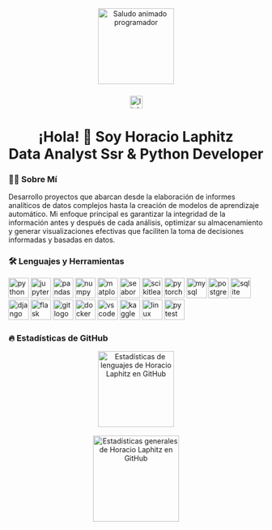 <div align="center">
  <img height="150" src="https://i.giphy.com/media/v1.Y2lkPTc5MGI3NjExbWlld3NpdWpxd21jOHNyN243dW00ZmR6M2lxem14OXV4bGZrOGduMSZlcD12MV9pbnRlcm5hbF9naWZfYnlfaWQmY3Q9Zw/2IudUHdI075HL02Pkk/giphy.gif" alt="Saludo animado programador" />
</div>

###

<div align="center">
  <a href="https://www.linkedin.com/in/horacio-laphitz/" target="_blank">
    <img src="https://img.shields.io/static/v1?message=LinkedIn&logo=linkedin&label=&color=0077B5&logoColor=white&labelColor=&style=for-the-badge" height="25" alt="linkedin logo"  />
  </a>
</div>

###

<h1 align="center">¡Hola! 👋 Soy Horacio Laphitz<br>Data Analyst Ssr & Python Developer</h1>

###

<h3 align="left">👩‍💻 Sobre Mí</h3>

<p align="left">
Desarrollo proyectos que abarcan desde la elaboración de informes analíticos de datos complejos hasta la creación de modelos de aprendizaje automático. Mi enfoque principal es garantizar la integridad de la información antes y después de cada análisis, optimizar su almacenamiento y generar visualizaciones efectivas que faciliten la toma de decisiones informadas y basadas en datos.
</p>

###

<h3 align="left">🛠️ Lenguajes y Herramientas</h3>

<div align="left">
  <img src="https://cdn.jsdelivr.net/gh/devicons/devicon/icons/python/python-original.svg" height="40" alt="python logo" />
  <img src="https://cdn.jsdelivr.net/gh/devicons/devicon/icons/jupyter/jupyter-original.svg" height="40" alt="jupyter logo" />
  <img src="https://cdn.jsdelivr.net/gh/devicons/devicon/icons/pandas/pandas-original.svg" height="40" alt="pandas logo" />
  <img src="https://cdn.jsdelivr.net/gh/devicons/devicon/icons/numpy/numpy-original.svg" height="40" alt="numpy logo" /> <img src="https://cdn.jsdelivr.net/gh/devicons/devicon/icons/matplotlib/matplotlib-original.svg" height="40" alt="matplotlib logo" /> <img src="https://cdn.jsdelivr.net/gh/devicons/devicon/icons/seaborn/seaborn-original.svg" height="40" alt="seaborn logo" /> <img src="https://cdn.jsdelivr.net/gh/devicons/devicon/icons/scikitlearn/scikitlearn-original.svg" height="40" alt="scikitlearn logo" /> <img src="https://cdn.jsdelivr.net/gh/devicons/devicon/icons/pytorch/pytorch-original.svg" height="40" alt="pytorch logo" />
  <img src="https://cdn.jsdelivr.net/gh/devicons/devicon/icons/mysql/mysql-original.svg" height="40" alt="mysql logo" />
  <img src="https://cdn.jsdelivr.net/gh/devicons/devicon/icons/postgresql/postgresql-original.svg" height="40" alt="postgresql logo" />
  <img src="https://cdn.jsdelivr.net/gh/devicons/devicon/icons/sqlite/sqlite-original.svg" height="40" alt="sqlite logo" />
  <img src="https://cdn.jsdelivr.net/gh/devicons/devicon/icons/django/django-plain.svg" height="40" alt="django logo" />
  <img src="https://cdn.jsdelivr.net/gh/devicons/devicon/icons/flask/flask-original.svg" height="40" alt="flask logo" />
  <img src="https://cdn.jsdelivr.net/gh/devicons/devicon/icons/git/git-original.svg" height="40" alt="git logo" />
  <img src="https://cdn.jsdelivr.net/gh/devicons/devicon/icons/docker/docker-original.svg" height="40" alt="docker logo" /> <img src="https://cdn.jsdelivr.net/gh/devicons/devicon/icons/vscode/vscode-original.svg" height="40" alt="vscode logo" /> <img src="https://cdn.jsdelivr.net/gh/devicons/devicon/icons/kaggle/kaggle-original.svg" height="40" alt="kaggle logo" />
  <img src="https://cdn.jsdelivr.net/gh/devicons/devicon/icons/linux/linux-original.svg" height="40" alt="linux logo" />
  <img src="https://cdn.jsdelivr.net/gh/devicons/devicon/icons/pytest/pytest-original.svg" height="40" alt="pytest logo" />
</div>

###

<h3 align="left">🔥 Estadísticas de GitHub</h3>

<div align="center">
  <img src="https://github-readme-stats.vercel.app/api/top-langs?username=hache22&locale=es&hide_title=false&layout=compact&card_width=320&langs_count=5&theme=dracula&hide_border=false&order=2" height="150" alt="Estadísticas de lenguajes de Horacio Laphitz en GitHub" />
  <br><br> <img src="https://github-readme-stats.vercel.app/api?username=hache22&show_icons=true&locale=es&theme=dracula&hide_border=false&rank_icon=github" height="170" alt="Estadísticas generales de Horacio Laphitz en GitHub" />
</div>

###

